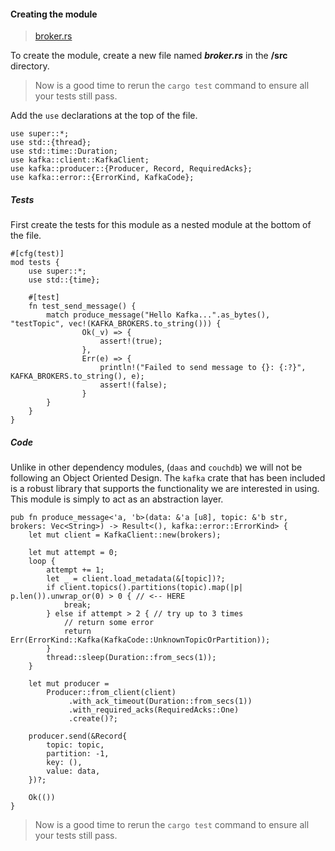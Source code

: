 #### Creating the module
>[broker.rs](https://github.com/dsietz/rust-daas/blob/master/src/broker.rs)

To create the module, create a new file named **_broker.rs_** in the **/src** directory.

> Now is a good time to rerun the `cargo test` command to ensure all your tests still pass.

Add the `use` declarations at the top of the file.

```
use super::*;
use std::{thread};
use std::time::Duration;
use kafka::client::KafkaClient;
use kafka::producer::{Producer, Record, RequiredAcks};
use kafka::error::{ErrorKind, KafkaCode};
```

##### Tests

First create the tests for this module as a nested module at the bottom of the file.

```
#[cfg(test)]
mod tests {
    use super::*;
    use std::{time};

    #[test]
    fn test_send_message() {
        match produce_message("Hello Kafka...".as_bytes(), "testTopic", vec!(KAFKA_BROKERS.to_string())) {
                Ok(_v) => {
                    assert!(true);
                },
                Err(e) => {
                    println!("Failed to send message to {}: {:?}", KAFKA_BROKERS.to_string(), e);
                    assert!(false);
                }
        }
    }
}
```

##### Code

Unlike in other dependency modules, (`daas` and `couchdb`) we will not be following an Object Oriented Design. The `kafka` crate that has been included is a robust library that supports the functionality we are interested in using. This module is simply to act as an abstraction layer.

```
pub fn produce_message<'a, 'b>(data: &'a [u8], topic: &'b str, brokers: Vec<String>) -> Result<(), kafka::error::ErrorKind> {
    let mut client = KafkaClient::new(brokers);

    let mut attempt = 0;
    loop {
        attempt += 1;
        let _ = client.load_metadata(&[topic])?;
        if client.topics().partitions(topic).map(|p| p.len()).unwrap_or(0) > 0 { // <-- HERE
            break;
        } else if attempt > 2 { // try up to 3 times
            // return some error
            return Err(ErrorKind::Kafka(KafkaCode::UnknownTopicOrPartition));
        }
        thread::sleep(Duration::from_secs(1));
    }

    let mut producer =
        Producer::from_client(client)
             .with_ack_timeout(Duration::from_secs(1))
             .with_required_acks(RequiredAcks::One)
             .create()?;

    producer.send(&Record{
        topic: topic,
        partition: -1,
        key: (),
        value: data,
    })?;

    Ok(())
}
```

> Now is a good time to rerun the `cargo test` command to ensure all your tests still pass.